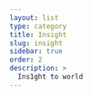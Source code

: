 ```yaml
---
layout: list
type: category
title: Insight
slug: insight
sidebar: true
order: 2
description: >
  Ins1ght to world
---
```

